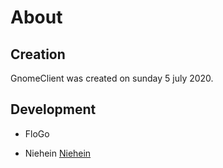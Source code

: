 # About
## Creation
GnomeClient was created on sunday 5 july 2020.

## Development

- FloGo 

- Niehein [Niehein](https://cdn.discordapp.com/attachments/615446805190017045/742790676340801616/gnomehack_logo.png)
